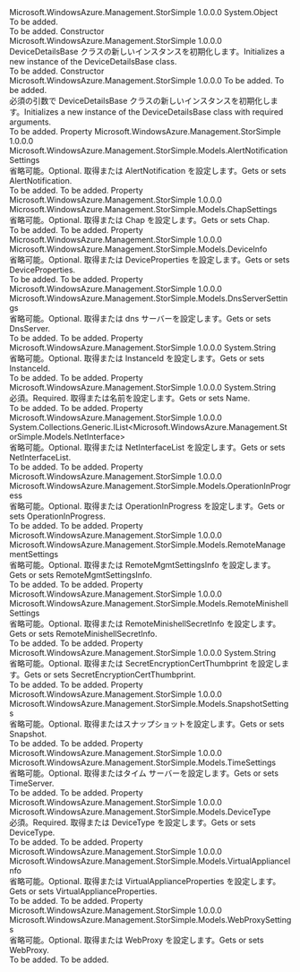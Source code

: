 <Type Name="DeviceDetailsBase" FullName="Microsoft.WindowsAzure.Management.StorSimple.Models.DeviceDetailsBase">
  <TypeSignature Language="C#" Value="public class DeviceDetailsBase" />
  <TypeSignature Language="ILAsm" Value=".class public auto ansi beforefieldinit DeviceDetailsBase extends System.Object" />
  <TypeSignature Language="DocId" Value="T:Microsoft.WindowsAzure.Management.StorSimple.Models.DeviceDetailsBase" />
  <TypeSignature Language="VB.NET" Value="Public Class DeviceDetailsBase" />
  <TypeSignature Language="F#" Value="type DeviceDetailsBase = class" />
  <AssemblyInfo>
    <AssemblyName>Microsoft.WindowsAzure.Management.StorSimple</AssemblyName>
    <AssemblyVersion>1.0.0.0</AssemblyVersion>
  </AssemblyInfo>
  <Base>
    <BaseTypeName>System.Object</BaseTypeName>
  </Base>
  <Interfaces />
  <Docs>
    <summary>To be added.</summary>
    <remarks>To be added.</remarks>
  </Docs>
  <Members>
    <Member MemberName=".ctor">
      <MemberSignature Language="C#" Value="public DeviceDetailsBase ();" />
      <MemberSignature Language="ILAsm" Value=".method public hidebysig specialname rtspecialname instance void .ctor() cil managed" />
      <MemberSignature Language="DocId" Value="M:Microsoft.WindowsAzure.Management.StorSimple.Models.DeviceDetailsBase.#ctor" />
      <MemberSignature Language="VB.NET" Value="Public Sub New ()" />
      <MemberType>Constructor</MemberType>
      <AssemblyInfo>
        <AssemblyName>Microsoft.WindowsAzure.Management.StorSimple</AssemblyName>
        <AssemblyVersion>1.0.0.0</AssemblyVersion>
      </AssemblyInfo>
      <Parameters />
      <Docs>
        <summary>
            <span data-ttu-id="939b0-101">DeviceDetailsBase クラスの新しいインスタンスを初期化します。</span><span class="sxs-lookup"><span data-stu-id="939b0-101">Initializes a new instance of the DeviceDetailsBase class.</span></span>
            </summary>
        <remarks>To be added.</remarks>
      </Docs>
    </Member>
    <Member MemberName=".ctor">
      <MemberSignature Language="C#" Value="public DeviceDetailsBase (string name, Microsoft.WindowsAzure.Management.StorSimple.Models.DeviceType type);" />
      <MemberSignature Language="ILAsm" Value=".method public hidebysig specialname rtspecialname instance void .ctor(string name, valuetype Microsoft.WindowsAzure.Management.StorSimple.Models.DeviceType type) cil managed" />
      <MemberSignature Language="DocId" Value="M:Microsoft.WindowsAzure.Management.StorSimple.Models.DeviceDetailsBase.#ctor(System.String,Microsoft.WindowsAzure.Management.StorSimple.Models.DeviceType)" />
      <MemberSignature Language="VB.NET" Value="Public Sub New (name As String, type As DeviceType)" />
      <MemberSignature Language="F#" Value="new Microsoft.WindowsAzure.Management.StorSimple.Models.DeviceDetailsBase : string * Microsoft.WindowsAzure.Management.StorSimple.Models.DeviceType -&gt; Microsoft.WindowsAzure.Management.StorSimple.Models.DeviceDetailsBase" Usage="new Microsoft.WindowsAzure.Management.StorSimple.Models.DeviceDetailsBase (name, type)" />
      <MemberType>Constructor</MemberType>
      <AssemblyInfo>
        <AssemblyName>Microsoft.WindowsAzure.Management.StorSimple</AssemblyName>
        <AssemblyVersion>1.0.0.0</AssemblyVersion>
      </AssemblyInfo>
      <Parameters>
        <Parameter Name="name" Type="System.String" />
        <Parameter Name="type" Type="Microsoft.WindowsAzure.Management.StorSimple.Models.DeviceType" />
      </Parameters>
      <Docs>
        <param name="name">To be added.</param>
        <param name="type">To be added.</param>
        <summary>
            <span data-ttu-id="939b0-102">必須の引数で DeviceDetailsBase クラスの新しいインスタンスを初期化します。</span><span class="sxs-lookup"><span data-stu-id="939b0-102">Initializes a new instance of the DeviceDetailsBase class with required arguments.</span></span>
            </summary>
        <remarks>To be added.</remarks>
      </Docs>
    </Member>
    <Member MemberName="AlertNotification">
      <MemberSignature Language="C#" Value="public Microsoft.WindowsAzure.Management.StorSimple.Models.AlertNotificationSettings AlertNotification { get; set; }" />
      <MemberSignature Language="ILAsm" Value=".property instance class Microsoft.WindowsAzure.Management.StorSimple.Models.AlertNotificationSettings AlertNotification" />
      <MemberSignature Language="DocId" Value="P:Microsoft.WindowsAzure.Management.StorSimple.Models.DeviceDetailsBase.AlertNotification" />
      <MemberSignature Language="VB.NET" Value="Public Property AlertNotification As AlertNotificationSettings" />
      <MemberSignature Language="F#" Value="member this.AlertNotification : Microsoft.WindowsAzure.Management.StorSimple.Models.AlertNotificationSettings with get, set" Usage="Microsoft.WindowsAzure.Management.StorSimple.Models.DeviceDetailsBase.AlertNotification" />
      <MemberType>Property</MemberType>
      <AssemblyInfo>
        <AssemblyName>Microsoft.WindowsAzure.Management.StorSimple</AssemblyName>
        <AssemblyVersion>1.0.0.0</AssemblyVersion>
      </AssemblyInfo>
      <ReturnValue>
        <ReturnType>Microsoft.WindowsAzure.Management.StorSimple.Models.AlertNotificationSettings</ReturnType>
      </ReturnValue>
      <Docs>
        <summary>
            <span data-ttu-id="939b0-103">省略可能。</span><span class="sxs-lookup"><span data-stu-id="939b0-103">Optional.</span></span> <span data-ttu-id="939b0-104">取得または AlertNotification を設定します。</span><span class="sxs-lookup"><span data-stu-id="939b0-104">Gets or sets AlertNotification.</span></span>
            </summary>
        <value>To be added.</value>
        <remarks>To be added.</remarks>
      </Docs>
    </Member>
    <Member MemberName="Chap">
      <MemberSignature Language="C#" Value="public Microsoft.WindowsAzure.Management.StorSimple.Models.ChapSettings Chap { get; set; }" />
      <MemberSignature Language="ILAsm" Value=".property instance class Microsoft.WindowsAzure.Management.StorSimple.Models.ChapSettings Chap" />
      <MemberSignature Language="DocId" Value="P:Microsoft.WindowsAzure.Management.StorSimple.Models.DeviceDetailsBase.Chap" />
      <MemberSignature Language="VB.NET" Value="Public Property Chap As ChapSettings" />
      <MemberSignature Language="F#" Value="member this.Chap : Microsoft.WindowsAzure.Management.StorSimple.Models.ChapSettings with get, set" Usage="Microsoft.WindowsAzure.Management.StorSimple.Models.DeviceDetailsBase.Chap" />
      <MemberType>Property</MemberType>
      <AssemblyInfo>
        <AssemblyName>Microsoft.WindowsAzure.Management.StorSimple</AssemblyName>
        <AssemblyVersion>1.0.0.0</AssemblyVersion>
      </AssemblyInfo>
      <ReturnValue>
        <ReturnType>Microsoft.WindowsAzure.Management.StorSimple.Models.ChapSettings</ReturnType>
      </ReturnValue>
      <Docs>
        <summary>
            <span data-ttu-id="939b0-105">省略可能。</span><span class="sxs-lookup"><span data-stu-id="939b0-105">Optional.</span></span> <span data-ttu-id="939b0-106">取得または Chap を設定します。</span><span class="sxs-lookup"><span data-stu-id="939b0-106">Gets or sets Chap.</span></span>
            </summary>
        <value>To be added.</value>
        <remarks>To be added.</remarks>
      </Docs>
    </Member>
    <Member MemberName="DeviceProperties">
      <MemberSignature Language="C#" Value="public Microsoft.WindowsAzure.Management.StorSimple.Models.DeviceInfo DeviceProperties { get; set; }" />
      <MemberSignature Language="ILAsm" Value=".property instance class Microsoft.WindowsAzure.Management.StorSimple.Models.DeviceInfo DeviceProperties" />
      <MemberSignature Language="DocId" Value="P:Microsoft.WindowsAzure.Management.StorSimple.Models.DeviceDetailsBase.DeviceProperties" />
      <MemberSignature Language="VB.NET" Value="Public Property DeviceProperties As DeviceInfo" />
      <MemberSignature Language="F#" Value="member this.DeviceProperties : Microsoft.WindowsAzure.Management.StorSimple.Models.DeviceInfo with get, set" Usage="Microsoft.WindowsAzure.Management.StorSimple.Models.DeviceDetailsBase.DeviceProperties" />
      <MemberType>Property</MemberType>
      <AssemblyInfo>
        <AssemblyName>Microsoft.WindowsAzure.Management.StorSimple</AssemblyName>
        <AssemblyVersion>1.0.0.0</AssemblyVersion>
      </AssemblyInfo>
      <ReturnValue>
        <ReturnType>Microsoft.WindowsAzure.Management.StorSimple.Models.DeviceInfo</ReturnType>
      </ReturnValue>
      <Docs>
        <summary>
            <span data-ttu-id="939b0-107">省略可能。</span><span class="sxs-lookup"><span data-stu-id="939b0-107">Optional.</span></span> <span data-ttu-id="939b0-108">取得または DeviceProperties を設定します。</span><span class="sxs-lookup"><span data-stu-id="939b0-108">Gets or sets DeviceProperties.</span></span>
            </summary>
        <value>To be added.</value>
        <remarks>To be added.</remarks>
      </Docs>
    </Member>
    <Member MemberName="DnsServer">
      <MemberSignature Language="C#" Value="public Microsoft.WindowsAzure.Management.StorSimple.Models.DnsServerSettings DnsServer { get; set; }" />
      <MemberSignature Language="ILAsm" Value=".property instance class Microsoft.WindowsAzure.Management.StorSimple.Models.DnsServerSettings DnsServer" />
      <MemberSignature Language="DocId" Value="P:Microsoft.WindowsAzure.Management.StorSimple.Models.DeviceDetailsBase.DnsServer" />
      <MemberSignature Language="VB.NET" Value="Public Property DnsServer As DnsServerSettings" />
      <MemberSignature Language="F#" Value="member this.DnsServer : Microsoft.WindowsAzure.Management.StorSimple.Models.DnsServerSettings with get, set" Usage="Microsoft.WindowsAzure.Management.StorSimple.Models.DeviceDetailsBase.DnsServer" />
      <MemberType>Property</MemberType>
      <AssemblyInfo>
        <AssemblyName>Microsoft.WindowsAzure.Management.StorSimple</AssemblyName>
        <AssemblyVersion>1.0.0.0</AssemblyVersion>
      </AssemblyInfo>
      <ReturnValue>
        <ReturnType>Microsoft.WindowsAzure.Management.StorSimple.Models.DnsServerSettings</ReturnType>
      </ReturnValue>
      <Docs>
        <summary>
            <span data-ttu-id="939b0-109">省略可能。</span><span class="sxs-lookup"><span data-stu-id="939b0-109">Optional.</span></span> <span data-ttu-id="939b0-110">取得または dns サーバーを設定します。</span><span class="sxs-lookup"><span data-stu-id="939b0-110">Gets or sets DnsServer.</span></span>
            </summary>
        <value>To be added.</value>
        <remarks>To be added.</remarks>
      </Docs>
    </Member>
    <Member MemberName="InstanceId">
      <MemberSignature Language="C#" Value="public string InstanceId { get; set; }" />
      <MemberSignature Language="ILAsm" Value=".property instance string InstanceId" />
      <MemberSignature Language="DocId" Value="P:Microsoft.WindowsAzure.Management.StorSimple.Models.DeviceDetailsBase.InstanceId" />
      <MemberSignature Language="VB.NET" Value="Public Property InstanceId As String" />
      <MemberSignature Language="F#" Value="member this.InstanceId : string with get, set" Usage="Microsoft.WindowsAzure.Management.StorSimple.Models.DeviceDetailsBase.InstanceId" />
      <MemberType>Property</MemberType>
      <AssemblyInfo>
        <AssemblyName>Microsoft.WindowsAzure.Management.StorSimple</AssemblyName>
        <AssemblyVersion>1.0.0.0</AssemblyVersion>
      </AssemblyInfo>
      <ReturnValue>
        <ReturnType>System.String</ReturnType>
      </ReturnValue>
      <Docs>
        <summary>
            <span data-ttu-id="939b0-111">省略可能。</span><span class="sxs-lookup"><span data-stu-id="939b0-111">Optional.</span></span> <span data-ttu-id="939b0-112">取得または InstanceId を設定します。</span><span class="sxs-lookup"><span data-stu-id="939b0-112">Gets or sets InstanceId.</span></span>
            </summary>
        <value>To be added.</value>
        <remarks>To be added.</remarks>
      </Docs>
    </Member>
    <Member MemberName="Name">
      <MemberSignature Language="C#" Value="public string Name { get; set; }" />
      <MemberSignature Language="ILAsm" Value=".property instance string Name" />
      <MemberSignature Language="DocId" Value="P:Microsoft.WindowsAzure.Management.StorSimple.Models.DeviceDetailsBase.Name" />
      <MemberSignature Language="VB.NET" Value="Public Property Name As String" />
      <MemberSignature Language="F#" Value="member this.Name : string with get, set" Usage="Microsoft.WindowsAzure.Management.StorSimple.Models.DeviceDetailsBase.Name" />
      <MemberType>Property</MemberType>
      <AssemblyInfo>
        <AssemblyName>Microsoft.WindowsAzure.Management.StorSimple</AssemblyName>
        <AssemblyVersion>1.0.0.0</AssemblyVersion>
      </AssemblyInfo>
      <ReturnValue>
        <ReturnType>System.String</ReturnType>
      </ReturnValue>
      <Docs>
        <summary>
            <span data-ttu-id="939b0-113">必須。</span><span class="sxs-lookup"><span data-stu-id="939b0-113">Required.</span></span> <span data-ttu-id="939b0-114">取得または名前を設定します。</span><span class="sxs-lookup"><span data-stu-id="939b0-114">Gets or sets Name.</span></span>
            </summary>
        <value>To be added.</value>
        <remarks>To be added.</remarks>
      </Docs>
    </Member>
    <Member MemberName="NetInterfaceList">
      <MemberSignature Language="C#" Value="public System.Collections.Generic.IList&lt;Microsoft.WindowsAzure.Management.StorSimple.Models.NetInterface&gt; NetInterfaceList { get; set; }" />
      <MemberSignature Language="ILAsm" Value=".property instance class System.Collections.Generic.IList`1&lt;class Microsoft.WindowsAzure.Management.StorSimple.Models.NetInterface&gt; NetInterfaceList" />
      <MemberSignature Language="DocId" Value="P:Microsoft.WindowsAzure.Management.StorSimple.Models.DeviceDetailsBase.NetInterfaceList" />
      <MemberSignature Language="VB.NET" Value="Public Property NetInterfaceList As IList(Of NetInterface)" />
      <MemberSignature Language="F#" Value="member this.NetInterfaceList : System.Collections.Generic.IList&lt;Microsoft.WindowsAzure.Management.StorSimple.Models.NetInterface&gt; with get, set" Usage="Microsoft.WindowsAzure.Management.StorSimple.Models.DeviceDetailsBase.NetInterfaceList" />
      <MemberType>Property</MemberType>
      <AssemblyInfo>
        <AssemblyName>Microsoft.WindowsAzure.Management.StorSimple</AssemblyName>
        <AssemblyVersion>1.0.0.0</AssemblyVersion>
      </AssemblyInfo>
      <ReturnValue>
        <ReturnType>System.Collections.Generic.IList&lt;Microsoft.WindowsAzure.Management.StorSimple.Models.NetInterface&gt;</ReturnType>
      </ReturnValue>
      <Docs>
        <summary>
            <span data-ttu-id="939b0-115">省略可能。</span><span class="sxs-lookup"><span data-stu-id="939b0-115">Optional.</span></span> <span data-ttu-id="939b0-116">取得または NetInterfaceList を設定します。</span><span class="sxs-lookup"><span data-stu-id="939b0-116">Gets or sets NetInterfaceList.</span></span>
            </summary>
        <value>To be added.</value>
        <remarks>To be added.</remarks>
      </Docs>
    </Member>
    <Member MemberName="OperationInProgress">
      <MemberSignature Language="C#" Value="public Microsoft.WindowsAzure.Management.StorSimple.Models.OperationInProgress OperationInProgress { get; set; }" />
      <MemberSignature Language="ILAsm" Value=".property instance valuetype Microsoft.WindowsAzure.Management.StorSimple.Models.OperationInProgress OperationInProgress" />
      <MemberSignature Language="DocId" Value="P:Microsoft.WindowsAzure.Management.StorSimple.Models.DeviceDetailsBase.OperationInProgress" />
      <MemberSignature Language="VB.NET" Value="Public Property OperationInProgress As OperationInProgress" />
      <MemberSignature Language="F#" Value="member this.OperationInProgress : Microsoft.WindowsAzure.Management.StorSimple.Models.OperationInProgress with get, set" Usage="Microsoft.WindowsAzure.Management.StorSimple.Models.DeviceDetailsBase.OperationInProgress" />
      <MemberType>Property</MemberType>
      <AssemblyInfo>
        <AssemblyName>Microsoft.WindowsAzure.Management.StorSimple</AssemblyName>
        <AssemblyVersion>1.0.0.0</AssemblyVersion>
      </AssemblyInfo>
      <ReturnValue>
        <ReturnType>Microsoft.WindowsAzure.Management.StorSimple.Models.OperationInProgress</ReturnType>
      </ReturnValue>
      <Docs>
        <summary>
            <span data-ttu-id="939b0-117">省略可能。</span><span class="sxs-lookup"><span data-stu-id="939b0-117">Optional.</span></span> <span data-ttu-id="939b0-118">取得または OperationInProgress を設定します。</span><span class="sxs-lookup"><span data-stu-id="939b0-118">Gets or sets OperationInProgress.</span></span>
            </summary>
        <value>To be added.</value>
        <remarks>To be added.</remarks>
      </Docs>
    </Member>
    <Member MemberName="RemoteMgmtSettingsInfo">
      <MemberSignature Language="C#" Value="public Microsoft.WindowsAzure.Management.StorSimple.Models.RemoteManagementSettings RemoteMgmtSettingsInfo { get; set; }" />
      <MemberSignature Language="ILAsm" Value=".property instance class Microsoft.WindowsAzure.Management.StorSimple.Models.RemoteManagementSettings RemoteMgmtSettingsInfo" />
      <MemberSignature Language="DocId" Value="P:Microsoft.WindowsAzure.Management.StorSimple.Models.DeviceDetailsBase.RemoteMgmtSettingsInfo" />
      <MemberSignature Language="VB.NET" Value="Public Property RemoteMgmtSettingsInfo As RemoteManagementSettings" />
      <MemberSignature Language="F#" Value="member this.RemoteMgmtSettingsInfo : Microsoft.WindowsAzure.Management.StorSimple.Models.RemoteManagementSettings with get, set" Usage="Microsoft.WindowsAzure.Management.StorSimple.Models.DeviceDetailsBase.RemoteMgmtSettingsInfo" />
      <MemberType>Property</MemberType>
      <AssemblyInfo>
        <AssemblyName>Microsoft.WindowsAzure.Management.StorSimple</AssemblyName>
        <AssemblyVersion>1.0.0.0</AssemblyVersion>
      </AssemblyInfo>
      <ReturnValue>
        <ReturnType>Microsoft.WindowsAzure.Management.StorSimple.Models.RemoteManagementSettings</ReturnType>
      </ReturnValue>
      <Docs>
        <summary>
            <span data-ttu-id="939b0-119">省略可能。</span><span class="sxs-lookup"><span data-stu-id="939b0-119">Optional.</span></span> <span data-ttu-id="939b0-120">取得または RemoteMgmtSettingsInfo を設定します。</span><span class="sxs-lookup"><span data-stu-id="939b0-120">Gets or sets RemoteMgmtSettingsInfo.</span></span>
            </summary>
        <value>To be added.</value>
        <remarks>To be added.</remarks>
      </Docs>
    </Member>
    <Member MemberName="RemoteMinishellSecretInfo">
      <MemberSignature Language="C#" Value="public Microsoft.WindowsAzure.Management.StorSimple.Models.RemoteMinishellSettings RemoteMinishellSecretInfo { get; set; }" />
      <MemberSignature Language="ILAsm" Value=".property instance class Microsoft.WindowsAzure.Management.StorSimple.Models.RemoteMinishellSettings RemoteMinishellSecretInfo" />
      <MemberSignature Language="DocId" Value="P:Microsoft.WindowsAzure.Management.StorSimple.Models.DeviceDetailsBase.RemoteMinishellSecretInfo" />
      <MemberSignature Language="VB.NET" Value="Public Property RemoteMinishellSecretInfo As RemoteMinishellSettings" />
      <MemberSignature Language="F#" Value="member this.RemoteMinishellSecretInfo : Microsoft.WindowsAzure.Management.StorSimple.Models.RemoteMinishellSettings with get, set" Usage="Microsoft.WindowsAzure.Management.StorSimple.Models.DeviceDetailsBase.RemoteMinishellSecretInfo" />
      <MemberType>Property</MemberType>
      <AssemblyInfo>
        <AssemblyName>Microsoft.WindowsAzure.Management.StorSimple</AssemblyName>
        <AssemblyVersion>1.0.0.0</AssemblyVersion>
      </AssemblyInfo>
      <ReturnValue>
        <ReturnType>Microsoft.WindowsAzure.Management.StorSimple.Models.RemoteMinishellSettings</ReturnType>
      </ReturnValue>
      <Docs>
        <summary>
            <span data-ttu-id="939b0-121">省略可能。</span><span class="sxs-lookup"><span data-stu-id="939b0-121">Optional.</span></span> <span data-ttu-id="939b0-122">取得または RemoteMinishellSecretInfo を設定します。</span><span class="sxs-lookup"><span data-stu-id="939b0-122">Gets or sets RemoteMinishellSecretInfo.</span></span>
            </summary>
        <value>To be added.</value>
        <remarks>To be added.</remarks>
      </Docs>
    </Member>
    <Member MemberName="SecretEncryptionCertThumbprint">
      <MemberSignature Language="C#" Value="public string SecretEncryptionCertThumbprint { get; set; }" />
      <MemberSignature Language="ILAsm" Value=".property instance string SecretEncryptionCertThumbprint" />
      <MemberSignature Language="DocId" Value="P:Microsoft.WindowsAzure.Management.StorSimple.Models.DeviceDetailsBase.SecretEncryptionCertThumbprint" />
      <MemberSignature Language="VB.NET" Value="Public Property SecretEncryptionCertThumbprint As String" />
      <MemberSignature Language="F#" Value="member this.SecretEncryptionCertThumbprint : string with get, set" Usage="Microsoft.WindowsAzure.Management.StorSimple.Models.DeviceDetailsBase.SecretEncryptionCertThumbprint" />
      <MemberType>Property</MemberType>
      <AssemblyInfo>
        <AssemblyName>Microsoft.WindowsAzure.Management.StorSimple</AssemblyName>
        <AssemblyVersion>1.0.0.0</AssemblyVersion>
      </AssemblyInfo>
      <ReturnValue>
        <ReturnType>System.String</ReturnType>
      </ReturnValue>
      <Docs>
        <summary>
            <span data-ttu-id="939b0-123">省略可能。</span><span class="sxs-lookup"><span data-stu-id="939b0-123">Optional.</span></span> <span data-ttu-id="939b0-124">取得または SecretEncryptionCertThumbprint を設定します。</span><span class="sxs-lookup"><span data-stu-id="939b0-124">Gets or sets SecretEncryptionCertThumbprint.</span></span>
            </summary>
        <value>To be added.</value>
        <remarks>To be added.</remarks>
      </Docs>
    </Member>
    <Member MemberName="Snapshot">
      <MemberSignature Language="C#" Value="public Microsoft.WindowsAzure.Management.StorSimple.Models.SnapshotSettings Snapshot { get; set; }" />
      <MemberSignature Language="ILAsm" Value=".property instance class Microsoft.WindowsAzure.Management.StorSimple.Models.SnapshotSettings Snapshot" />
      <MemberSignature Language="DocId" Value="P:Microsoft.WindowsAzure.Management.StorSimple.Models.DeviceDetailsBase.Snapshot" />
      <MemberSignature Language="VB.NET" Value="Public Property Snapshot As SnapshotSettings" />
      <MemberSignature Language="F#" Value="member this.Snapshot : Microsoft.WindowsAzure.Management.StorSimple.Models.SnapshotSettings with get, set" Usage="Microsoft.WindowsAzure.Management.StorSimple.Models.DeviceDetailsBase.Snapshot" />
      <MemberType>Property</MemberType>
      <AssemblyInfo>
        <AssemblyName>Microsoft.WindowsAzure.Management.StorSimple</AssemblyName>
        <AssemblyVersion>1.0.0.0</AssemblyVersion>
      </AssemblyInfo>
      <ReturnValue>
        <ReturnType>Microsoft.WindowsAzure.Management.StorSimple.Models.SnapshotSettings</ReturnType>
      </ReturnValue>
      <Docs>
        <summary>
            <span data-ttu-id="939b0-125">省略可能。</span><span class="sxs-lookup"><span data-stu-id="939b0-125">Optional.</span></span> <span data-ttu-id="939b0-126">取得またはスナップショットを設定します。</span><span class="sxs-lookup"><span data-stu-id="939b0-126">Gets or sets Snapshot.</span></span>
            </summary>
        <value>To be added.</value>
        <remarks>To be added.</remarks>
      </Docs>
    </Member>
    <Member MemberName="TimeServer">
      <MemberSignature Language="C#" Value="public Microsoft.WindowsAzure.Management.StorSimple.Models.TimeSettings TimeServer { get; set; }" />
      <MemberSignature Language="ILAsm" Value=".property instance class Microsoft.WindowsAzure.Management.StorSimple.Models.TimeSettings TimeServer" />
      <MemberSignature Language="DocId" Value="P:Microsoft.WindowsAzure.Management.StorSimple.Models.DeviceDetailsBase.TimeServer" />
      <MemberSignature Language="VB.NET" Value="Public Property TimeServer As TimeSettings" />
      <MemberSignature Language="F#" Value="member this.TimeServer : Microsoft.WindowsAzure.Management.StorSimple.Models.TimeSettings with get, set" Usage="Microsoft.WindowsAzure.Management.StorSimple.Models.DeviceDetailsBase.TimeServer" />
      <MemberType>Property</MemberType>
      <AssemblyInfo>
        <AssemblyName>Microsoft.WindowsAzure.Management.StorSimple</AssemblyName>
        <AssemblyVersion>1.0.0.0</AssemblyVersion>
      </AssemblyInfo>
      <ReturnValue>
        <ReturnType>Microsoft.WindowsAzure.Management.StorSimple.Models.TimeSettings</ReturnType>
      </ReturnValue>
      <Docs>
        <summary>
            <span data-ttu-id="939b0-127">省略可能。</span><span class="sxs-lookup"><span data-stu-id="939b0-127">Optional.</span></span> <span data-ttu-id="939b0-128">取得またはタイム サーバーを設定します。</span><span class="sxs-lookup"><span data-stu-id="939b0-128">Gets or sets TimeServer.</span></span>
            </summary>
        <value>To be added.</value>
        <remarks>To be added.</remarks>
      </Docs>
    </Member>
    <Member MemberName="Type">
      <MemberSignature Language="C#" Value="public Microsoft.WindowsAzure.Management.StorSimple.Models.DeviceType Type { get; set; }" />
      <MemberSignature Language="ILAsm" Value=".property instance valuetype Microsoft.WindowsAzure.Management.StorSimple.Models.DeviceType Type" />
      <MemberSignature Language="DocId" Value="P:Microsoft.WindowsAzure.Management.StorSimple.Models.DeviceDetailsBase.Type" />
      <MemberSignature Language="VB.NET" Value="Public Property Type As DeviceType" />
      <MemberSignature Language="F#" Value="member this.Type : Microsoft.WindowsAzure.Management.StorSimple.Models.DeviceType with get, set" Usage="Microsoft.WindowsAzure.Management.StorSimple.Models.DeviceDetailsBase.Type" />
      <MemberType>Property</MemberType>
      <AssemblyInfo>
        <AssemblyName>Microsoft.WindowsAzure.Management.StorSimple</AssemblyName>
        <AssemblyVersion>1.0.0.0</AssemblyVersion>
      </AssemblyInfo>
      <ReturnValue>
        <ReturnType>Microsoft.WindowsAzure.Management.StorSimple.Models.DeviceType</ReturnType>
      </ReturnValue>
      <Docs>
        <summary>
            <span data-ttu-id="939b0-129">必須。</span><span class="sxs-lookup"><span data-stu-id="939b0-129">Required.</span></span> <span data-ttu-id="939b0-130">取得または DeviceType を設定します。</span><span class="sxs-lookup"><span data-stu-id="939b0-130">Gets or sets DeviceType.</span></span>
            </summary>
        <value>To be added.</value>
        <remarks>To be added.</remarks>
      </Docs>
    </Member>
    <Member MemberName="VirtualApplianceProperties">
      <MemberSignature Language="C#" Value="public Microsoft.WindowsAzure.Management.StorSimple.Models.VirtualApplianceInfo VirtualApplianceProperties { get; set; }" />
      <MemberSignature Language="ILAsm" Value=".property instance class Microsoft.WindowsAzure.Management.StorSimple.Models.VirtualApplianceInfo VirtualApplianceProperties" />
      <MemberSignature Language="DocId" Value="P:Microsoft.WindowsAzure.Management.StorSimple.Models.DeviceDetailsBase.VirtualApplianceProperties" />
      <MemberSignature Language="VB.NET" Value="Public Property VirtualApplianceProperties As VirtualApplianceInfo" />
      <MemberSignature Language="F#" Value="member this.VirtualApplianceProperties : Microsoft.WindowsAzure.Management.StorSimple.Models.VirtualApplianceInfo with get, set" Usage="Microsoft.WindowsAzure.Management.StorSimple.Models.DeviceDetailsBase.VirtualApplianceProperties" />
      <MemberType>Property</MemberType>
      <AssemblyInfo>
        <AssemblyName>Microsoft.WindowsAzure.Management.StorSimple</AssemblyName>
        <AssemblyVersion>1.0.0.0</AssemblyVersion>
      </AssemblyInfo>
      <ReturnValue>
        <ReturnType>Microsoft.WindowsAzure.Management.StorSimple.Models.VirtualApplianceInfo</ReturnType>
      </ReturnValue>
      <Docs>
        <summary>
            <span data-ttu-id="939b0-131">省略可能。</span><span class="sxs-lookup"><span data-stu-id="939b0-131">Optional.</span></span> <span data-ttu-id="939b0-132">取得または VirtualApplianceProperties を設定します。</span><span class="sxs-lookup"><span data-stu-id="939b0-132">Gets or sets VirtualApplianceProperties.</span></span>
            </summary>
        <value>To be added.</value>
        <remarks>To be added.</remarks>
      </Docs>
    </Member>
    <Member MemberName="WebProxy">
      <MemberSignature Language="C#" Value="public Microsoft.WindowsAzure.Management.StorSimple.Models.WebProxySettings WebProxy { get; set; }" />
      <MemberSignature Language="ILAsm" Value=".property instance class Microsoft.WindowsAzure.Management.StorSimple.Models.WebProxySettings WebProxy" />
      <MemberSignature Language="DocId" Value="P:Microsoft.WindowsAzure.Management.StorSimple.Models.DeviceDetailsBase.WebProxy" />
      <MemberSignature Language="VB.NET" Value="Public Property WebProxy As WebProxySettings" />
      <MemberSignature Language="F#" Value="member this.WebProxy : Microsoft.WindowsAzure.Management.StorSimple.Models.WebProxySettings with get, set" Usage="Microsoft.WindowsAzure.Management.StorSimple.Models.DeviceDetailsBase.WebProxy" />
      <MemberType>Property</MemberType>
      <AssemblyInfo>
        <AssemblyName>Microsoft.WindowsAzure.Management.StorSimple</AssemblyName>
        <AssemblyVersion>1.0.0.0</AssemblyVersion>
      </AssemblyInfo>
      <ReturnValue>
        <ReturnType>Microsoft.WindowsAzure.Management.StorSimple.Models.WebProxySettings</ReturnType>
      </ReturnValue>
      <Docs>
        <summary>
            <span data-ttu-id="939b0-133">省略可能。</span><span class="sxs-lookup"><span data-stu-id="939b0-133">Optional.</span></span> <span data-ttu-id="939b0-134">取得または WebProxy を設定します。</span><span class="sxs-lookup"><span data-stu-id="939b0-134">Gets or sets WebProxy.</span></span>
            </summary>
        <value>To be added.</value>
        <remarks>To be added.</remarks>
      </Docs>
    </Member>
  </Members>
</Type>